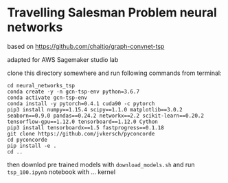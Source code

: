 # Travelling Salesman Problem neural networks

based on https://github.com/chaitjo/graph-convnet-tsp

adapted for AWS Sagemaker studio lab

clone this directory somewhere and run following commands from terminal:

    cd neural_networks_tsp
    conda create -y -n gcn-tsp-env python=3.6.7
    conda activate gcn-tsp-env
    conda install -y pytorch=0.4.1 cuda90 -c pytorch
    pip3 install numpy==1.15.4 scipy==1.1.0 matplotlib==3.0.2 seaborn==0.9.0 pandas==0.24.2 networkx==2.2 scikit-learn==0.20.2 tensorflow-gpu==1.12.0 tensorboard==1.12.0 Cython
    pip3 install tensorboardx==1.5 fastprogress==0.1.18
    git clone https://github.com/jvkersch/pyconcorde
    cd pyconcorde
    pip install -e .
    cd ..
    
then downlod pre trained models with ``download_models.sh`` and run ``tsp_100.ipynb`` notebook with ... kernel
